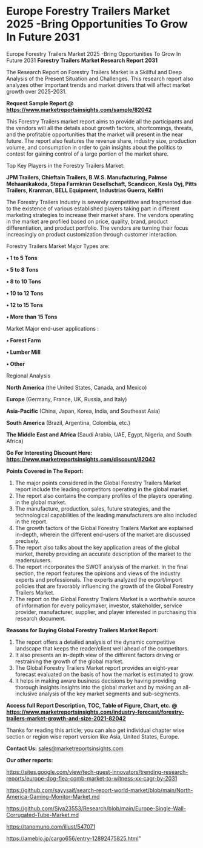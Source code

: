 # Europe Forestry Trailers Market 2025 -Bring Opportunities To Grow In Future 2031
Europe Forestry Trailers Market 2025 -Bring Opportunities To Grow In Future 2031
<strong>Forestry Trailers Market Research Report 2031</strong>

The Research Report on Forestry Trailers Market is a Skillful and Deep Analysis of the Present Situation and Challenges. This research report also analyzes other important trends and market drivers that will affect market growth over 2025-2031.

<strong>Request Sample Report @ <a href=https://www.marketreportsinsights.com/sample/82042>https://www.marketreportsinsights.com/sample/82042</a></strong>

This Forestry Trailers market report aims to provide all the participants and the vendors will all the details about growth factors, shortcomings, threats, and the profitable opportunities that the market will present in the near future. The report also features the revenue share, industry size, production volume, and consumption in order to gain insights about the politics to contest for gaining control of a large portion of the market share.

Top Key Players in the Forestry Trailers Market:

<strong>JPM Trailers, Chieftain Trailers, B.W.S. Manufacturing, Palmse Mehaanikakoda, Stepa Farmkran Gesellschaft, Scandicon, Kesla Oyj, Pitts Trailers, Kranman, BELL Equipment, Industrias Guerra, Kellfri</strong>

The Forestry Trailers Industry is severely competitive and fragmented due to the existence of various established players taking part in different marketing strategies to increase their market share. The vendors operating in the market are profiled based on price, quality, brand, product differentiation, and product portfolio. The vendors are turning their focus increasingly on product customization through customer interaction.

Forestry Trailers Market Major Types are:

<strong>• 1 to 5 Tons

• 5 to 8 Tons

• 8 to 10 Tons

• 10 to 12 Tons

• 12 to 15 Tons

• More than 15 Tons</strong>

Market Major end-user applications :

<strong>• Forest Farm

• Lumber Mill

• Other</strong>

Regional Analysis

</u><strong><b>North America</b></strong> (the United States, Canada, and Mexico)

<strong><b>Europe </b></strong>(Germany, France, UK, Russia, and Italy)

<strong><b>Asia-Pacific</b></strong> (China, Japan, Korea, India, and Southeast Asia)

<strong><b>South America</b></strong> (Brazil, Argentina, Colombia, etc.)

<strong><b>The Middle East and Africa</b></strong> (Saudi Arabia, UAE, Egypt, Nigeria, and South Africa)

<strong>Go For Interesting Discount Here: <a href=https://www.marketreportsinsights.com/discount/82042>https://www.marketreportsinsights.com/discount/82042</a></strong>

<strong>Points Covered in The Report:</strong>
<ol>
  <li>The major points considered in the Global Forestry Trailers Market report include the leading competitors operating in the global market.</li>
  <li>The report also contains the company profiles of the players operating in the global market.</li>
  <li>The manufacture, production, sales, future strategies, and the technological capabilities of the leading manufacturers are also included in the report.</li>
  <li>The growth factors of the Global Forestry Trailers Market are explained in-depth, wherein the different end-users of the market are discussed precisely.</li>
  <li>The report also talks about the key application areas of the global market, thereby providing an accurate description of the market to the readers/users.</li>
  <li>The report incorporates the SWOT analysis of the market. In the final section, the report features the opinions and views of the industry experts and professionals. The experts analyzed the export/import policies that are favorably influencing the growth of the Global Forestry Trailers Market.</li>
  <li>The report on the Global Forestry Trailers Market is a worthwhile source of information for every policymaker, investor, stakeholder, service provider, manufacturer, supplier, and player interested in purchasing this research document.</li>
</ol>
<strong>Reasons for Buying Global Forestry Trailers Market Report:</strong>

<ol>
  <li>The report offers a detailed analysis of the dynamic competitive landscape that keeps the reader/client well ahead of the competitors.</li>
  <li>It also presents an in-depth view of the different factors driving or restraining the growth of the global market.</li>
  <li>The Global Forestry Trailers Market report provides an eight-year forecast evaluated on the basis of how the market is estimated to grow.</li>
  <li>It helps in making aware business decisions by having providing thorough insights insights into the global market and by making an all-inclusive analysis of the key market segments and sub-segments.</li>
</ol>
<strong>Access full Report Description, TOC, Table of Figure, Chart, etc. @ <a href=https://www.marketreportsinsights.com/industry-forecast/forestry-trailers-market-growth-and-size-2021-82042>https://www.marketreportsinsights.com/industry-forecast/forestry-trailers-market-growth-and-size-2021-82042</a></strong>


Thanks for reading this article; you can also get individual chapter wise section or region wise report version like Asia, United States, Europe.

<strong>Contact Us:</strong>
sales@marketreportsinsights.com

<strong>Our other reports:</strong>

<a href=https://sites.google.com/view/tech-quest-innovators/trending-research-reports/europe-dog-flea-comb-market-to-witness-xx-cagr-by-2031>https://sites.google.com/view/tech-quest-innovators/trending-research-reports/europe-dog-flea-comb-market-to-witness-xx-cagr-by-2031</a>

<a href=https://github.com/sayysaif/search-report-world-market/blob/main/North-America-Gaming-Monitor-Market.md>https://github.com/sayysaif/search-report-world-market/blob/main/North-America-Gaming-Monitor-Market.md</a>

<a href=https://github.com/Siya23553/Research/blob/main/Europe-Single-Wall-Corrugated-Tube-Market.md>https://github.com/Siya23553/Research/blob/main/Europe-Single-Wall-Corrugated-Tube-Market.md</a>

<a href=https://tanomuno.com/illust/547071>https://tanomuno.com/illust/547071</a>

<a href=https://ameblo.jp/cargo656/entry-12892475825.html>https://ameblo.jp/cargo656/entry-12892475825.html</a>"
